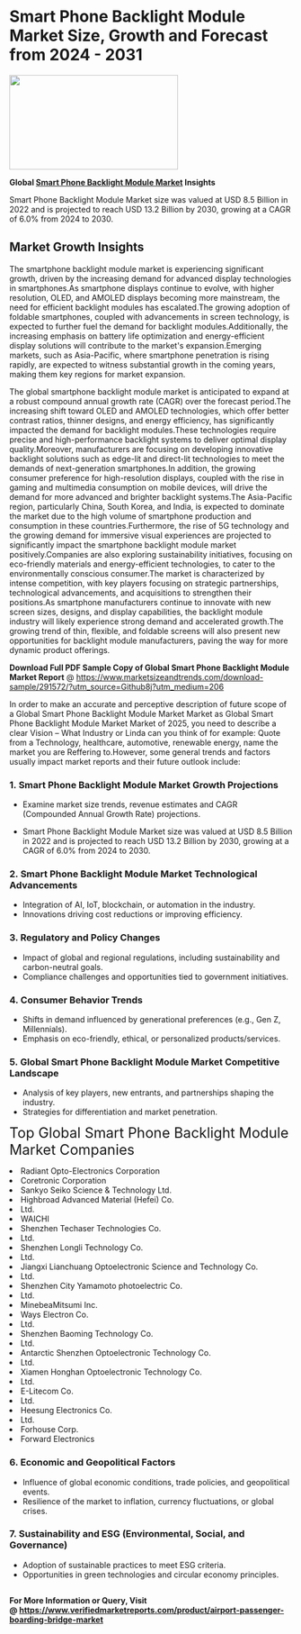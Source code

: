 <H1>Smart Phone Backlight Module Market Size, Growth and Forecast from 2024 - 2031</H1><img class="aligncenter size-medium wp-image-584254" src="https://thirdeyenews.in/wp-content/uploads/2024/09/Global-Market-Research-300x168.jpeg" alt="" width="300" height="168" /><p><strong>Global&nbsp;<a href="https://www.marketsizeandtrends.com/download-sample/291572/?utm_source=Github8j?utm_medium=206">Smart Phone Backlight Module Market</a> Insights</strong></p><p>Smart Phone Backlight Module Market size was valued at USD 8.5 Billion in 2022 and is projected to reach USD 13.2 Billion by 2030, growing at a CAGR of 6.0% from 2024 to 2030.</p><p><h2>Market Growth Insights</h2> <p>The smartphone backlight module market is experiencing significant growth, driven by the increasing demand for advanced display technologies in smartphones.As smartphone displays continue to evolve, with higher resolution, OLED, and AMOLED displays becoming more mainstream, the need for efficient backlight modules has escalated.The growing adoption of foldable smartphones, coupled with advancements in screen technology, is expected to further fuel the demand for backlight modules.Additionally, the increasing emphasis on battery life optimization and energy-efficient display solutions will contribute to the market's expansion.Emerging markets, such as Asia-Pacific, where smartphone penetration is rising rapidly, are expected to witness substantial growth in the coming years, making them key regions for market expansion.</p> <p>The global smartphone backlight module market is anticipated to expand at a robust compound annual growth rate (CAGR) over the forecast period.The increasing shift toward OLED and AMOLED technologies, which offer better contrast ratios, thinner designs, and energy efficiency, has significantly impacted the demand for backlight modules.These technologies require precise and high-performance backlight systems to deliver optimal display quality.Moreover, manufacturers are focusing on developing innovative backlight solutions such as edge-lit and direct-lit technologies to meet the demands of next-generation smartphones.In addition, the growing consumer preference for high-resolution displays, coupled with the rise in gaming and multimedia consumption on mobile devices, will drive the demand for more advanced and brighter backlight systems.The Asia-Pacific region, particularly China, South Korea, and India, is expected to dominate the market due to the high volume of smartphone production and consumption in these countries.Furthermore, the rise of 5G technology and the growing demand for immersive visual experiences are projected to significantly impact the smartphone backlight module market positively.Companies are also exploring sustainability initiatives, focusing on eco-friendly materials and energy-efficient technologies, to cater to the environmentally conscious consumer.The market is characterized by intense competition, with key players focusing on strategic partnerships, technological advancements, and acquisitions to strengthen their positions.As smartphone manufacturers continue to innovate with new screen sizes, designs, and display capabilities, the backlight module industry will likely experience strong demand and accelerated growth.The growing trend of thin, flexible, and foldable screens will also present new opportunities for backlight module manufacturers, paving the way for more dynamic product offerings.<p><span class=""><strong>Download Full PDF Sample Copy of Global Smart Phone Backlight Module Market Report</strong> @ <a href="https://www.marketsizeandtrends.com/download-sample/291572/?utm_source=Github8j?utm_medium=206" target="_blank">https://www.marketsizeandtrends.com/download-sample/291572/?utm_source=Github8j?utm_medium=206</a></span></p><p>In order to make an accurate and perceptive description of future scope of a Global&nbsp;Smart Phone Backlight Module Market Market as Global&nbsp;Smart Phone Backlight Module Market Market of 2025, you need to describe a clear Vision &ndash; What Industry or Linda can you think of for example: Quote from a Technology, healthcare, automotive, renewable energy, name the market you are Reffering to.However, some general trends and factors usually impact market reports and their future outlook include:</p><h3>1.&nbsp;<strong>Smart Phone Backlight Module Market Growth Projections</strong></h3><ul><li>Examine market size trends, revenue estimates and CAGR (Compounded Annual Growth Rate) projections.</li><li><p>Smart Phone Backlight Module Market size was valued at USD 8.5 Billion in 2022 and is projected to reach USD 13.2 Billion by 2030, growing at a CAGR of 6.0% from 2024 to 2030.</p></li></ul><h3>2.&nbsp;<strong>Smart Phone Backlight Module Market Technological Advancements</strong></h3><ul><li>Integration of AI, IoT, blockchain, or automation in the industry.</li><li>Innovations driving cost reductions or improving efficiency.</li></ul><h3>3.&nbsp;<strong>Regulatory and Policy Changes</strong></h3><ul><li>Impact of global and regional regulations, including sustainability and carbon-neutral goals.</li><li>Compliance challenges and opportunities tied to government initiatives.</li></ul><h3>4.&nbsp;<strong>Consumer Behavior Trends</strong></h3><ul><li>Shifts in demand influenced by generational preferences (e.g., Gen Z, Millennials).</li><li>Emphasis on eco-friendly, ethical, or personalized products/services.</li></ul><h3>5.&nbsp;<strong>Global Smart Phone Backlight Module Market Competitive Landscape</strong></h3><ul><li>Analysis of key players, new entrants, and partnerships shaping the industry.</li><li>Strategies for differentiation and market penetration.</li></ul><p data-pm-slice="1 1 []"><span style="color: inherit; font-family: inherit; font-size: 25px;">Top Global Smart Phone Backlight Module Market Companies</span></p><div class="" data-test-id=""><p><li>Radiant Opto-Electronics Corporation</li><li> Coretronic Corporation</li><li> Sankyo Seiko Science & Technology Ltd.</li><li> Highbroad Advanced Material (Hefei) Co.</li><li> Ltd.</li><li> WAICHI</li><li> Shenzhen Techaser Technologies Co.</li><li>Ltd.</li><li> Shenzhen Longli Technology Co.</li><li>Ltd.</li><li> Jiangxi Lianchuang Optoelectronic Science and Technology Co.</li><li> Ltd.</li><li> Shenzhen City Yamamoto photoelectric Co.</li><li> Ltd.</li><li> MinebeaMitsumi Inc.</li><li> Ways Electron Co.</li><li> Ltd.</li><li> Shenzhen Baoming Technology Co.</li><li>Ltd.</li><li> Antarctic Shenzhen Optoelectronic Technology Co.</li><li> Ltd.</li><li> Xiamen Honghan Optoelectronic Technology Co.</li><li> Ltd.</li><li> E-Litecom Co.</li><li> Ltd.</li><li> Heesung Electronics Co.</li><li> Ltd.</li><li> Forhouse Corp.</li><li> Forward Electronics</li></p></div><h3>6.&nbsp;<strong>Economic and Geopolitical Factors</strong></h3><ul><li>Influence of global economic conditions, trade policies, and geopolitical events.</li><li>Resilience of the market to inflation, currency fluctuations, or global crises.</li></ul><h3>7.&nbsp;<strong>Sustainability and ESG (Environmental, Social, and Governance)</strong></h3><ul><li>Adoption of sustainable practices to meet ESG criteria.</li><li>Opportunities in green technologies and circular economy principles.</li></ul><h2><strong style="font-size: 14px;">For More Information or Query, Visit @&nbsp;</strong><a style="background-color: #ffffff; font-size: 14px;" href="https://www.marketsizeandtrends.com/report/smart-phone-backlight-module-market/" target="_blank">https://www.verifiedmarketreports.com/product/airport-passenger-boarding-bridge-market</a></h2>